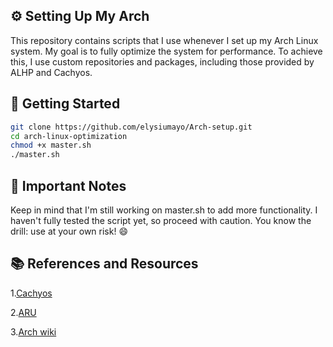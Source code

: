 ## ⚙ Setting Up My Arch

This repository contains scripts that I use whenever I set up my Arch Linux system. My goal is to fully optimize the system for performance. To achieve this, I use custom repositories and packages, including those provided by ALHP and Cachyos.


## 🚀 Getting Started 

```bash
git clone https://github.com/elysiumayo/Arch-setup.git
cd arch-linux-optimization
chmod +x master.sh
./master.sh
```
## 📝  Important Notes

Keep in mind that I'm still working on master.sh to add more functionality.
I haven't fully tested the script yet, so proceed with caution.
You know the drill: use at your own risk! 😄

## 📚 References and Resources
1.[Cachyos](https://github.com/cachyos)

2.[ARU](https://github.com/ventureoo/ARU.git)

3.[Arch wiki](https://wiki.archlinux.org/title/Improving_performance)

